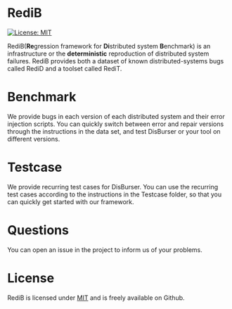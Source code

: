 # RediB

 [![License: MIT](https://img.shields.io/badge/License-MIT-yellow.svg)](https://opensource.org/licenses/MIT) 


RediB(**Re**gression framework for **Di**stributed system **B**enchmark) is an infrastructure or the **deterministic** reproduction of distributed system failures. RediB provides both a dataset of known distributed-systems bugs called RediD and a toolset called RediT. 

<!-- With dockers running on the machine, we can easily simulate the operation of a real-world distributed system on Redit and find defects of the system by the test events.

Currently, node failure, network partition, network delay, network packet loss, and clock drift is supported.

For Java, we can force a specific order between nodes in order to reproduce a specific time-sensitive scenario and inject failures before or after a specific method is called when a specific stack trace is present. -->


# Benchmark

We provide bugs in each version of each distributed system and their error injection scripts. You can quickly switch between error and repair versions through the instructions in the data set, and test DisBurser or your tool on different versions.

# Testcase
We provide recurring test cases for DisBurser. You can use the recurring test cases according to the instructions in the Testcase folder, so that you can quickly get started with our framework.


# Questions

You can open an issue in the project to inform us of your problems. 

# License

RediB is licensed under [MIT](https://opensource.org/licenses/MIT) and is freely available on Github.
